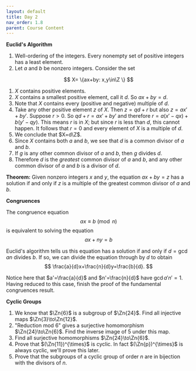 ```yaml
---
layout: default
title: Day 2
nav_order: 1.8
parent: Course Content
---
```


**Euclid's Algorithm**

1. Well-ordering of the integers. Every nonempty set of positive integers has a least element.
2. Let $a$ and $b$ be nonzero integers.  Consider the set

$$
X= \{ax+by: x,y\in\Z \}
$$

1. $X$ contains positive elements.
2. $X$ contains a smallest positive element, call it $d$.  So $ax+by=d$.
3. Note that $X$ contains every (positive and negative) multiple of $d$. 
4. Take any other positive element $z$ of $X$.  Then $z=qd+r$ but also $z=ax'+by'$. 
Suppose $r>0$. So $qd+r=ax'+by'$ and therefore $r=a(x'-qx)+b(y'-qy)$. This means $r$ is in $X$;
but since $r$ is less than $d$, this cannot happen.  It follows that $r=0$ and every element of $X$
is a multiple of $d$. 
5. We conclude that $X=d\Z$.
6. Since $X$ contains both $a$ and $b$, we see that $d$ is a common divisor of $a$ and $b$.
7. If $g$ is any other common divisor of $a$ and $b$, then $g$ divides $d$.  
8. Therefore $d$ is the *greatest* common divisor of $a$ and $b$, and any other common divisor of $a$ and $b$
is a divisor of $d$.

**Theorem:** Given nonzero integers $x$ and $y$, the equation $ax+by=z$ has a solution if and only if $z$ is a multiple
of the greatest common divisor of $a$ and $b$. 

**Congruences**

The congruence equation 
$$
ax\equiv b\pmod{n}
$$
is equivalent to solving the equation
$$
ax+ny= b
$$

Euclid's algorithm tells us this equation has a solution if and only if $d=\gcd{a}{n}$ divides $b$.
If so, we can divide the equation through by $d$ to obtain
$$
\frac{a}{d}x+\frac{n}{d}y=\frac{b}{d}.
$$

Notice here that $a'=\frac{a}{d}$ and $n'=\frac{n}{d}$ have $\gcd{a'}{n'}=1$.  Having reduced to this case,
finish the proof of the fundamental congruences result.


**Cyclic Groups**

1. We know that $\Zn{6}$ is a subgroup of $\Zn{24}$.  Find all injective maps $\Zn{3}\to\Zn{12}$.
2. "Reduction mod 6" gives a surjective homomorphism $\Zn{24}\to\Zn{6}$.  Find the inverse image of $5$ under
this map. 
3. Find all surjective homomorphisms $\Zn{24}\to\Zn{6}$. 
4. Prove that $(\Zn{11})^{\times}$ is cyclic.  In fact $(\Zn{p})^{\times}$ is always cyclic, we'll prove this later.
5. Prove that the subgroups of a cyclic group of order $n$ are in bijection with the divisors of $n$. 

